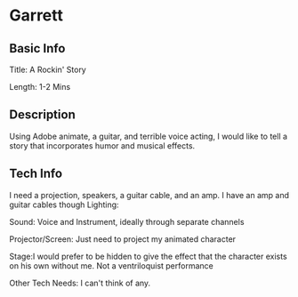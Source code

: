 # Garrett


## Basic Info

Title: A Rockin' Story

Length: 1-2 Mins


## Description
Using Adobe animate, a guitar, and terrible voice acting, I would like to tell a story that incorporates humor and musical effects.


## Tech Info
I need a projection, speakers, a guitar cable, and an amp. I have an amp and guitar cables though
Lighting:

Sound: Voice and Instrument, ideally through separate channels

Projector/Screen: Just need to project my animated character

Stage:I would prefer to be hidden to give the effect that the character exists on his own without me. Not a ventriloquist performance

Other Tech Needs: I can't think of any.
